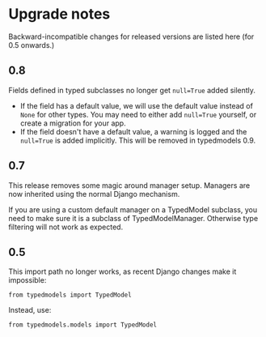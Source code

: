 # Upgrade notes

Backward-incompatible changes for released versions are listed here (for 0.5 onwards.)

## 0.8

Fields defined in typed subclasses no longer get `null=True` added silently.

* If the field has a default value, we will use the default value instead of `None` for other types. You may need to either add `null=True` yourself, or create a migration for your app.
* If the field doesn't have a default value, a warning is logged and the `null=True` is added implicitly. This will be removed in typedmodels 0.9.

## 0.7

This release removes some magic around manager setup. Managers are now inherited using the normal Django mechanism.

If you are using a custom default manager on a TypedModel subclass, you need to make sure it is a subclass
of TypedModelManager. Otherwise type filtering will not work as expected.

## 0.5

This import path no longer works, as recent Django changes make it impossible:

```
from typedmodels import TypedModel
```

Instead, use:

```
from typedmodels.models import TypedModel
```
